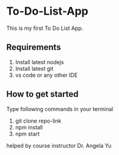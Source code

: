 # To-Do-List-App
This is my first To Do List App.

## Requirements
1. Install latest nodejs
2. Install latest git
3. vs code or any other IDE


## How to get started
Type following commands in your terminal

1. git clone repo-link
2. npm install
3. npm start


helped by course instructor Dr. Angela Yu
